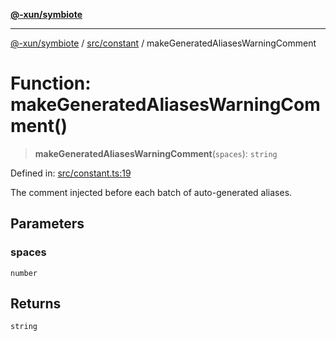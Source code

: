 [**@-xun/symbiote**](../../../README.md)

***

[@-xun/symbiote](../../../README.md) / [src/constant](../README.md) / makeGeneratedAliasesWarningComment

# Function: makeGeneratedAliasesWarningComment()

> **makeGeneratedAliasesWarningComment**(`spaces`): `string`

Defined in: [src/constant.ts:19](https://github.com/Xunnamius/symbiote/blob/2fd61c45d5639f5e6f8edadc3b7d4851011bc365/src/constant.ts#L19)

The comment injected before each batch of auto-generated aliases.

## Parameters

### spaces

`number`

## Returns

`string`

